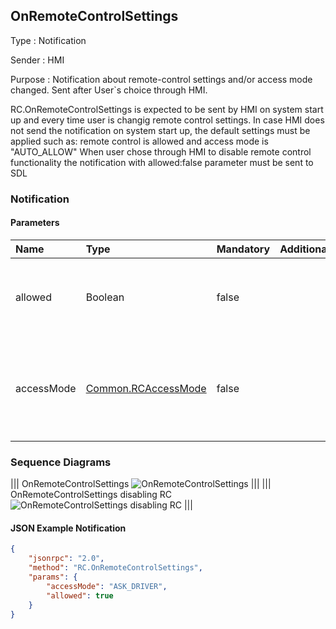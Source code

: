 ## OnRemoteControlSettings

Type
: Notification

Sender
: HMI

Purpose
: Notification about remote-control settings and/or access mode changed. Sent after User`s choice through HMI.

RC.OnRemoteControlSettings is expected to be sent by HMI on system start up and every time user is changig remote control settings.
In case HMI does not send the notification on system start up, the default settings must be applied such as: remote control is allowed and access mode is "AUTO_ALLOW"
When user chose through HMI to disable remote control functionality the notification with allowed:false parameter must be sent to SDL

### Notification

#### Parameters

|Name|Type|Mandatory|Additional|Description|
|:---|:---|:--------|:---------|:---------|
|allowed|Boolean|false||If "true" - RC is allowed; if "false" - RC is disallowed|
|accessMode|[Common.RCAccessMode](https://github.com/OlesiaV/sdl_hmi_integration_guidelines/blob/2fecda9e5f0f4344a000092043c0530556a6bb8d/docs/Common/Enums/index.md)|false||The remote control access mode specified by the driver via HMI|

### Sequence Diagrams

|||
OnRemoteControlSettings
![OnRemoteControlSettings](https://github.com/OlesiaV/sdl_hmi_integration_guidelines/blob/sdl_rc_part3/docs/RC/OnRemoteControlSettings/accessories/OnRemoteControlSettings.png)
|||
|||
OnRemoteControlSettings disabling RC
![OnRemoteControlSettings disabling RC](https://github.com/OlesiaV/sdl_hmi_integration_guidelines/blob/sdl_rc_part3/docs/RC/OnRemoteControlSettings/accessories/OnRemoteControlSettings_disablingRC.png)
|||

#### JSON Example Notification

```json
{
    "jsonrpc": "2.0",
    "method": "RC.OnRemoteControlSettings",
    "params": {
        "accessMode": "ASK_DRIVER",
        "allowed": true
    }
}
```
